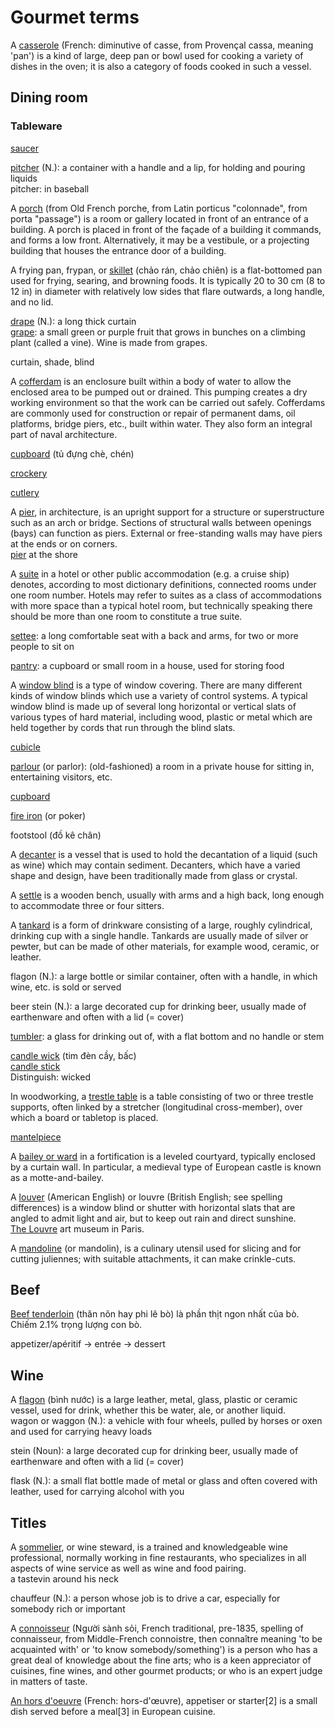 # Gourmet terms

A [casserole](https://en.wikipedia.org/wiki/Casserole) (French: diminutive of casse, from Provençal cassa, meaning 'pan') is a kind of large, deep pan or bowl used for cooking a variety of dishes in the oven; it is also a category of foods cooked in such a vessel.

## Dining room

### Tableware

[saucer](https://www.oxfordlearnersdictionaries.com/definition/english/saucer?q=saucer)

[pitcher](https://www.oxfordlearnersdictionaries.com/definition/english/pitcher?q=pitcher) (N.): a container with a handle and a lip, for holding and pouring liquids\
pitcher: in baseball

A [porch](https://en.wikipedia.org/wiki/Porch) (from Old French porche, from Latin porticus "colonnade", from porta "passage") is a room or gallery located in front of an entrance of a building. A porch is placed in front of the façade of a building it commands, and forms a low front. Alternatively, it may be a vestibule, or a projecting building that houses the entrance door of a building.

A frying pan, frypan, or [skillet](https://en.wikipedia.org/wiki/Frying_pan) (chảo rán, chảo chiên) is a flat-bottomed pan used for frying, searing, and browning foods. It is typically 20 to 30 cm (8 to 12 in) in diameter with relatively low sides that flare outwards, a long handle, and no lid. 

[drape](https://www.oxfordlearnersdictionaries.com/definition/english/drape_2) (N.): a long thick curtain\
[grape](https://www.oxfordlearnersdictionaries.com/definition/english/grape?q=grape): a small green or purple fruit that grows in bunches on a climbing plant (called a vine). Wine is made from grapes.

curtain, shade,	blind

A [cofferdam](https://en.wikipedia.org/wiki/Cofferdam) is an enclosure built within a body of water to allow the enclosed area to be pumped out or drained. This pumping creates a dry working environment so that the work can be carried out safely. Cofferdams are commonly used for construction or repair of permanent dams, oil platforms, bridge piers, etc., built within water. They also form an integral part of naval architecture. 

[cupboard](https://en.wikipedia.org/wiki/Cupboard) (tủ đựng chè, chén)

[crockery](https://www.oxfordlearnersdictionaries.com/definition/english/crockery?q=crockery)

[cutlery](https://www.oxfordlearnersdictionaries.com/definition/english/cutlery?q=cutlery%27)

A [pier](https://en.wikipedia.org/wiki/Pier_(architecture)), in architecture, is an upright support for a structure or superstructure such as an arch or bridge. Sections of structural walls between openings (bays) can function as piers. External or free-standing walls may have piers at the ends or on corners.\
[pier](https://en.wikipedia.org/wiki/Pier) at the shore

A [suite](https://en.wikipedia.org/wiki/Suite_(hotel)) in a hotel or other public accommodation (e.g. a cruise ship) denotes, according to most dictionary definitions, connected rooms under one room number. Hotels may refer to suites as a class of accommodations with more space than a typical hotel room, but technically speaking there should be more than one room to constitute a true suite. 

[settee](https://www.oxfordlearnersdictionaries.com/definition/english/settee?q=settees): a long comfortable seat with a back and arms, for two or more people to sit on

[pantry](https://www.oxfordlearnersdictionaries.com/definition/english/pantry?q=pantry): a cupboard or small room in a house, used for storing food

A [window blind](https://en.wikipedia.org/wiki/Window_blind) is a type of window covering. There are many different kinds of window blinds which use a variety of control systems. A typical window blind is made up of several long horizontal or vertical slats of various types of hard material, including wood, plastic or metal which are held together by cords that run through the blind slats.

[cubicle](https://www.oxfordlearnersdictionaries.com/definition/english/cubicle?q=cubicle)

[parlour](https://en.wikipedia.org/wiki/Parlour) (or parlor): (old-fashioned) a room in a private house for sitting in, entertaining visitors, etc.

 [cupboard](https://en.wikipedia.org/wiki/Cupboard)

 [fire iron](https://en.wikipedia.org/wiki/Fire_iron) (or poker)

footstool (đồ kê chân)

A [decanter](https://en.wikipedia.org/wiki/Decanter) is a vessel that is used to hold the decantation of a liquid (such as wine) which may contain sediment. Decanters, which have a varied shape and design, have been traditionally made from glass or crystal. 

A [settle](https://en.wikipedia.org/wiki/Settle_(furniture)) is a wooden bench, usually with arms and a high back, long enough to accommodate three or four sitters.

A [tankard](https://en.wikipedia.org/wiki/Tankard) is a form of drinkware consisting of a large, roughly cylindrical, drinking cup with a single handle. Tankards are usually made of silver or pewter, but can be made of other materials, for example wood, ceramic, or leather.

flagon (N.): a large bottle or similar container, often with a handle, in which wine, etc. is sold or served
 
beer stein (N.): a large decorated cup for drinking beer, usually made of earthenware and often with a lid (= cover)

[tumbler](https://www.oxfordlearnersdictionaries.com/definition/english/tumbler?q=tumbler): a glass for drinking out of, with a flat bottom and no handle or stem

[candle wick](https://en.wikipedia.org/wiki/Candle_wick) (tim đèn cầy, bấc)\
[candle stick](https://en.wikipedia.org/wiki/Candlestick)\
Distinguish: wicked

In woodworking, a [trestle table](https://en.wikipedia.org/wiki/Trestle_table) is a table consisting of two or three trestle supports, often linked by a stretcher (longitudinal cross-member), over which a board or tabletop is placed.

[mantelpiece](https://en.wikipedia.org/wiki/Fireplace_mantel)

A [bailey or ward](https://en.wikipedia.org/wiki/Bailey_(castle)) in a fortification is a leveled courtyard, typically enclosed by a curtain wall. In particular, a medieval type of European castle is known as a motte-and-bailey.

A [louver](https://en.wikipedia.org/wiki/Louver) (American English) or louvre (British English; see spelling differences) is a window blind or shutter with horizontal slats that are angled to admit light and air, but to keep out rain and direct sunshine.\
[The Louvre](https://en.wikipedia.org/wiki/Louvre) art museum in Paris.

A [mandoline](https://en.wikipedia.org/wiki/Mandoline) (or mandolin), is a culinary utensil used for slicing and for cutting juliennes; with suitable attachments, it can make crinkle-cuts.

## Beef

[Beef tenderloin](https://en.wikipedia.org/wiki/Beef_tenderloin) (thăn nõn hay phi lê bò) là phần thịt ngon nhất của bò. Chiếm 2.1% trọng lượng con bò.

appetizer/apéritif -> entrée -> dessert

## Wine

A [flagon](https://en.wikipedia.org/wiki/Flagon) (bình nước) is a large leather, metal, glass, plastic or ceramic vessel, used for drink, whether this be water, ale, or another liquid.\
wagon or waggon (N.): a vehicle with four wheels, pulled by horses or oxen and used for carrying heavy loads

stein (Noun): a large decorated cup for drinking beer, usually made of earthenware and often with a lid (= cover)

flask (N.): a small flat bottle made of metal or glass and often covered with leather, used for carrying alcohol with you

## Titles

A [sommelier](https://en.wikipedia.org/wiki/Sommelier), or wine steward, is a trained and knowledgeable wine professional, normally working in fine restaurants, who specializes in all aspects of wine service as well as wine and food pairing.\
a tastevin around his neck

chauffeur (N.): a person whose job is to drive a car, especially for somebody rich or important

A [connoisseur](https://en.wikipedia.org/wiki/Connoisseur) (Người sành sỏi, French traditional, pre-1835, spelling of connaisseur, from Middle-French connoistre, then connaître meaning 'to be acquainted with' or 'to know somebody/something') is a person who has a great deal of knowledge about the fine arts; who is a keen appreciator of cuisines, fine wines, and other gourmet products; or who is an expert judge in matters of taste.

[An hors d'oeuvre](https://en.wikipedia.org/wiki/Hors_d%27oeuvre) (French: hors-d'œuvre), appetiser or starter[2] is a small dish served before a meal[3] in European cuisine.